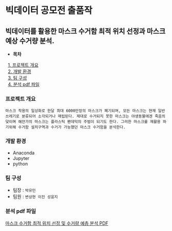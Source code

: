 
# 빅데이터 공모전 출품작
## 빅데이터를 활용한 마스크 수거함 최적 위치 선정과 마스크 예상 수거량 분석.
 
 
 *  **목차**
 
 
   &nbsp;&nbsp;[1. 프로젝트 개요](#프로젝트-개요)  
   &nbsp;&nbsp;[2. 개발 환경](#개발-환경)  
   &nbsp;&nbsp;[3. 팀 구성](#팀-구성)     
   &nbsp;&nbsp;[4. 분석 pdf 파일](#분석-pdf-파일)  



### 프로젝트 개요

`마스크 착용의 일상화로 한달 최대 6000만장의 마스크가 폐기되며, 모든 마스크는 현재 일반쓰레기로 분류되어 소각되거나 매립된다. 제대로 수거되지 못한 마스크는 야생동물에겐 죽음의 덫이며 해안가의 마스크는 플라스틱 펜데믹의 주범이 되기도 한다. 그러한 마스크를 재활용 하기위해 수거함 설치구역과 수거가 가능했던 마스크 수거함을 분석한다. `
 

 ### 개발 환경
* Anaconda
* Jupyter
* python


### 팀 구성
* 팀장 : `박유민`
* 팀원 : `변상현 이진 성윤지`


### 분석 pdf 파일

[마스크 수거함 최적 위치 선정 및 수거량 예층 분석 PDF](https://github.com/yuminee/LEAD_THE_CHANGE/blob/master/Face%20Mask%20Management.pdf)









